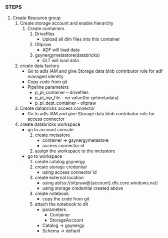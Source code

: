 ### STEPS
1. Create Resource group
    1. Create storage account and enable hierarchy 
         1. Create containers
              1. Drivefiles
                 - Upload all dlm files into this container
              2. Oltpraw
                 - ADF will load data 
              3. gsynergymetastore(databricks)
                 - DLT will load data
    2. create data factory
       - Go to adls IAM and give Storage data blob contributor role for adf managed identity
       - Copy code from git
       - Pipeline parameters
           * p_pl_container – drivefiles
           * p_pl_inp_file – no value(for getmetadata)
           * p_pl_dest_container - oltpraw
    3. Create databricks access connector
       - Go to adls IAM and give Storage data blob contributor role for access connector
    4. create databricks workspace
       - go to account console
           1. create metastore
              - container -> gsynergymetastore
              - access connector id
          2.	assign the workspace to the metastore
        - go to workspace
          1.	create catalog gsynergy
          2.	create storage credential
                - using access connector id
          3.	create external location
                - using abfss://oltpraw@{account}.dfs.core.windows.net/
                - using storage credential created above
          4.	create notebook
                - copy the code from git
          5.	attach the notebook to dlt
                - parameters 
                    * Container
                    * StorageAccount
                - Catalog -> gsynergy
                - Schema -> default
